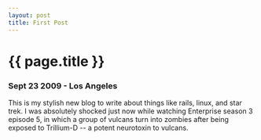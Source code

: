 ```yaml
---
layout: post
title: First Post
---
```


# {{ page.title }}

### Sept 23 2009 - Los Angeles

This is my stylish new blog to write about things like rails, linux, and star trek.  I was absolutely shocked just now while watching Enterprise season 3 episode 5, in which a group of vulcans turn into zombies after being exposed to Trillium-D -- a potent neurotoxin to vulcans.


